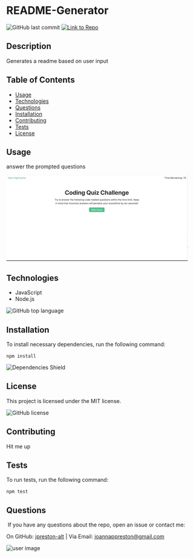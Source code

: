 # README-Generator
![GitHub last commit](https://img.shields.io/github/last-commit/jpreston-alt/README-Generator) [![Link to Repo](https://img.shields.io/badge/Link%20to%20Repo-blue.svg)](https://github.com/jpreston-alt/README-Generator)

## Description
Generates a readme based on user input
## Table of Contents
* [Usage](#usage)
* [Technologies](#technologies)
* [Questions](#questions)
* [Installation](#Installation)
* [Contributing](#Contributing)
* [Tests](#Tests)
* [License](#License)

## Usage
answer the prompted questions

![](./assets/code-quiz.gif)
## Technologies
* JavaScript
* Node.js

![GitHub top language](https://img.shields.io/github/languages/top/jpreston-alt/README-Generator)

## Installation
To install necessary dependencies, run the following command:
```
npm install
```
![Dependencies Shield](https://img.shields.io/david/jpreston-alt/README-Generator)

## License
This project is licensed under the MIT license. 

![GitHub license](https://img.shields.io/badge/license-MIT-blue.svg)

## Contributing
Hit me up

## Tests
To run tests, run the following command: 
``` 
npm test 
```


## Questions
​
If you have any questions about the repo, open an issue or contact me:

On GitHub: [jpreston-alt](https://api.github.com/users/jpreston-alt) | Via Email: joannappreston@gmail.com

![user image](https://avatars1.githubusercontent.com/u/58855401?v=4&s=100)